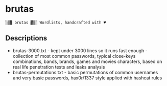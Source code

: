 # brutas

    ░▒▓ brutas ▓▒░ Wordlists, handcrafted with ♥

## Descriptions

* brutas-3000.txt - kept under 3000 lines so it runs fast enough - collection of most common passwords, typical close-keys combinations, bands, brands, games and movies characters, based on real life penetration tests and leaks analysis
* brutas-permutations.txt - basic permutations of common usernames and very basic passwords, hax0r/1337 style applied with hashcat rules
